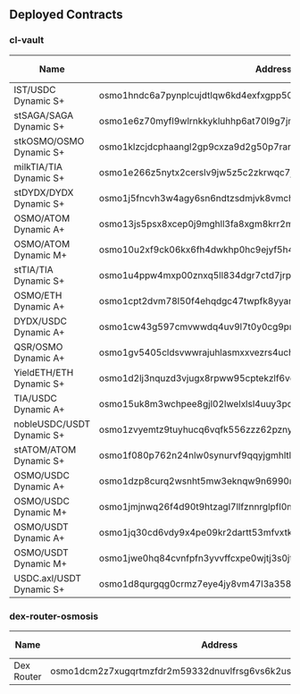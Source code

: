 ## Deployed Contracts

### cl-vault

| Name                        | Address                                                         | Version | Last Deployment |
|-----------------------------|-----------------------------------------------------------------|---------|-----------------|
| IST/USDC Dynamic S+	      | osmo1hndc6a7pynplcujdtlqw6kd4exfxgpp50vve925tn8tv34u5k08sxukzml |   0.3.0 |               ? | 
| stSAGA/SAGA Dynamic S+	  | osmo1e6z70myfl9wlrnkkykluhhp6at70l9g7jma6ev7j564c5vuseh6qk8c26f |   0.3.0 |               ? |
| stkOSMO/OSMO Dynamic S+	  | osmo1klzcjdcphaangl2gp9cxza9d2g50p7rarf4ktym3wles9gadqjhskzdk0s |   0.3.0 |               ? |
| milkTIA/TIA Dynamic S+	  | osmo1e266z5nytx2cerslv9jw5z5c2zkrwqc7j4l625tkm8unfer6mfrqxmlggz |   0.3.0 |               ? |
| stDYDX/DYDX Dynamic S+	  | osmo1j5fncvh3w4agy6sn6ndtzsdmjvk8vmchrp39v2pa7va5wk6t2cnq3nrdmm |   0.3.0 |               ? |
| OSMO/ATOM Dynamic A+	      | osmo13js5psx8xcep0j9mghll3fa8xgm8krr2muaeqwvpqphcavf5krrqe8ugfp |   0.3.0 |               ? |
| OSMO/ATOM Dynamic M+	      | osmo10u2xf9ck06kx6fh4dwkhp0hc9ejyf5h4j8tds6e466ar7r8y4t3qplzxxl |   0.3.0 |               ? |
| stTIA/TIA Dynamic S+	      | osmo1u4ppw4mxp00znxq5ll834dgr7ctd7jrp5hrzshch5ngfpwmp2fqsputgsx |   0.3.0 |               ? |
| OSMO/ETH Dynamic A+	      | osmo1cpt2dvm78l50f4ehqdgc47twpfk8yyany09kesqd7r4xwttz89qq42gyjw |   0.3.0 |               ? |
| DYDX/USDC Dynamic A+	      | osmo1cw43g597cmvwwdq4uv9l7t0y0cg9pnk8uy9806lra7znl80xmgeqfj85fj |   0.3.0 |               ? |
| QSR/OSMO Dynamic A+	      | osmo1gv5405cldsvwwrajuhlasmxxvezrs4uch4r00w6ezdqfx4jsghnq2pca62 |   0.3.0 |               ? |
| YieldETH/ETH Dynamic S+	  | osmo1d2lj3nquzd3vjugx8rpww95cptekzlf6vdjnl5hpmxvztjaf4tms0lae6a |   0.3.0 |               ? |
| TIA/USDC Dynamic A+	      | osmo15uk8m3wchpee8gjl02lwelxlsl4uuy3pdy7u6kz7cu7krlph2xpscf53cy |   0.3.0 |               ? |
| nobleUSDC/USDT Dynamic S+	  | osmo1zvyemtz9tuyhucq6vqfk556zzz62pznya6pch2ndqxtq7amlxkdq3zkl54 |   0.3.0 |               ? |
| stATOM/ATOM Dynamic S+	  | osmo1f080p762n24nlw0synurvf9qqyjgmhltl63u7h43acjph26lg4ks9hda9d |   0.3.0 |               ? |
| OSMO/USDC Dynamic A+	      | osmo1dzp8curq2wsnht5mw3eknqw9n6990rk2n095hu3r882dxp6zcvwsxwum7q |   0.3.0 |               ? |
| OSMO/USDC Dynamic M+	      | osmo1jmjnwq26f4d90t9htzagl7llfznnrglpfl0m4a94lnr3kr0fr4asgjmf8p |   0.3.0 |               ? |
| OSMO/USDT Dynamic A+	      | osmo1jq30cd6vdy9x4pe09kr2dartt53mfvxtkqn7mt93m6aqa4c2vxsswuv52f |   0.3.0 |               ? |
| OSMO/USDT Dynamic M+	      | osmo1jwe0hq84cvnfpfn3yvvffcxpe0wjtj3s0jtrs6xsjx6z4zca043qzhht0r |   0.3.0 |               ? |
| USDC.axl/USDT Dynamic S+	  | osmo1d8qurgqg0crmz7eye4jy8vm47l3a3582vzs7nlapxfqmvdag84zswcshj5 |   0.3.0 |               ? |


### dex-router-osmosis

| Name                        | Address                                                         | Version | Last Deployment |
|-----------------------------|-----------------------------------------------------------------|---------|-----------------|
| Dex Router             	  | osmo1dcm2z7xugqrtmzfdr2m59332dnuvlfrsg6vs6k2us3lugmvhasmsmwgs3w |   0.0.1 |               ? |
